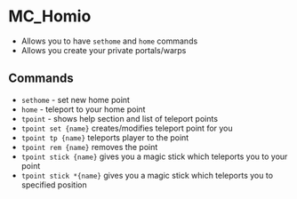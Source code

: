 # MC_Homio

* Allows you to have `sethome` and `home` commands
* Allows you create your private portals/warps

## Commands
* `sethome` - set new home point
* `home` - teleport to your home point
* `tpoint` - shows help section and list of teleport points
* `tpoint set {name}` creates/modifies teleport point for you
* `tpoint tp {name}` teleports player to the point
* `tpoint rem {name}` removes the point
* `tpoint stick {name}` gives you a magic stick which teleports you to your point
* `tpoint stick *{name}` gives you a magic stick which teleports you to specified position